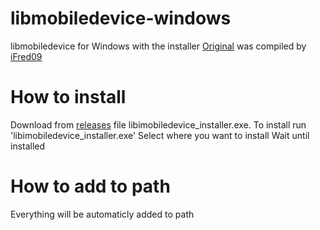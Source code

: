 # libmobiledevice-windows
libmobiledevice for Windows with the installer
[Original](https://github.com/iFred09/libimobiledevice-windows) was compiled by [iFred09](https://github.com/iFred09)
# How to install
Download from [releases](https://github.com/z3ven/libmobiledevice-windows/release/) file libimobiledevice_installer.exe.
To install run 'libimobiledevice_installer.exe'
Select where you want to install
Wait until installed
# How to add to path
Everything will be automaticly added to path

